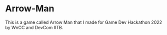 # Arrow-Man
This is a game called Arrow Man that I made for Game Dev Hackathon 2022 by WnCC and DevCom IITB.
